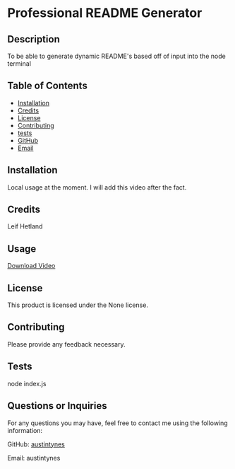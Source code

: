 

# Professional README Generator

## Description

To be able to generate dynamic README's based off of input into the node terminal

## Table of Contents
- [Installation](#installation)
- [Credits](#credits)
- [License](#license)
- [Contributing](#contributing)
- [tests](#tests)
- [GitHub](#github)
- [Email](#email)

## Installation

Local usage at the moment. I will add this video after the fact.

## Credits

Leif Hetland

## Usage

[Download Video](./professional%20README.mp4)


## License

This product is licensed under the None license.

## Contributing

Please provide any feedback necessary.

## Tests

node index.js

## Questions or Inquiries

For any questions you may have, feel free to contact me using the following information:

GitHub: [austintynes](https://github.com/austintynes)

Email: austintynes
